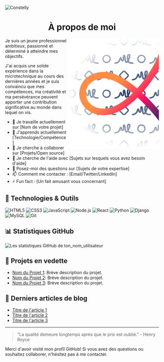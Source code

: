 ![Constelly](https://github.com/constelly/constelly/blob/test/Banni%C3%A8re%20Readme.png)

<h1 align="center">À propos de moi</h1>
<img align="right" alt="Coding" width="300" src="https://github.com/constelly/constelly/blob/test/Item%201.png">

Je suis un jeune professionnel ambitieux, passionné et déterminé à atteindre 
mes objectifs. 


J'ai acquis une solide expérience dans la microtechnique au 
cours des dernières années et je suis convaincu que mes compétences, ma 
créativité et ma persévérance peuvent apporter une contribution significative 
au monde dans lequel on vis.

- 🔭 Je travaille actuellement sur [Nom de votre projet]
- 🌱 J'apprends actuellement [Technologie/Compétence]
- 👯 Je cherche à collaborer sur [Projets/Open source]
- 🤔 Je cherche de l'aide avec [Sujets sur lesquels vous avez besoin d'aide]
- 💬 Posez-moi des questions sur [Sujets de votre expertise]
- 📫 Comment me contacter : [Email/Twitter/LinkedIn]
- ⚡ Fun fact : [Un fait amusant vous concernant]

## 🔧 Technologies & Outils

![HTML5](https://img.shields.io/badge/html5-%23E34F26.svg?style=flat-square&logo=html5&logoColor=white)
![CSS3](https://img.shields.io/badge/css3-%231572B6.svg?style=flat-square&logo=css3&logoColor=white)
![JavaScript](https://img.shields.io/badge/javascript-%23323330.svg?style=flat-square&logo=javascript&logoColor=%23F7DF1E)
![Node.js](https://img.shields.io/badge/node.js-%2343853D.svg?style=flat-square&logo=node.js&logoColor=white)
![React](https://img.shields.io/badge/react-%2320232a.svg?style=flat-square&logo=react&logoColor=%2361DAFB)
![Python](https://img.shields.io/badge/python-%233776AB.svg?style=flat-square&logo=python&logoColor=white)
![Django](https://img.shields.io/badge/django-%23092E20.svg?style=flat-square&logo=django&logoColor=white)
![MySQL](https://img.shields.io/badge/mysql-%234479A1.svg?style=flat-square&logo=mysql&logoColor=white)
![Git](https://img.shields.io/badge/git-%23F05033.svg?style=flat-square&logo=git&logoColor=white)

## 📊 Statistiques GitHub

![Les statistiques GitHub de ton_nom_utilisateur](https://github-readme-stats.vercel.app/api?username=constelly&show_icons=true&theme=radical)

## 🌟 Projets en vedette

- [Nom du Projet 1](https://github.com/ton_nom_utilisateur/nom_du_projet1): Brève description du projet.
- [Nom du Projet 2](https://github.com/ton_nom_utilisateur/nom_du_projet2): Brève description du projet.
- [Nom du Projet 3](https://github.com/ton_nom_utilisateur/nom_du_projet3): Brève description du projet.

## 📝 Derniers articles de blog

- [Titre de l'article 1](https://lien_vers_article_1.com)
- [Titre de l'article 2](https://lien_vers_article_2.com)
- [Titre de l'article 3](https://lien_vers_article_3.com)

---

> "La qualité demeure longtemps après que le prix est oublié." - Henry Royce

Merci d'avoir visité mon profil GitHub! Si vous avez des questions ou souhaitez collaborer, n'hésitez pas à me contacter.
